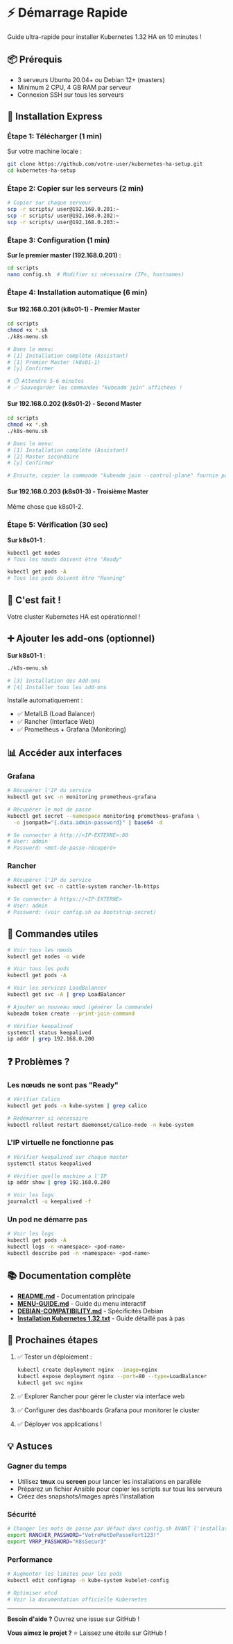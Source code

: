# ⚡ Démarrage Rapide

Guide ultra-rapide pour installer Kubernetes 1.32 HA en 10 minutes !

## 📦 Prérequis

- 3 serveurs Ubuntu 20.04+ ou Debian 12+ (masters)
- Minimum 2 CPU, 4 GB RAM par serveur
- Connexion SSH sur tous les serveurs

## 🚀 Installation Express

### Étape 1: Télécharger (1 min)

Sur votre machine locale :

```bash
git clone https://github.com/votre-user/kubernetes-ha-setup.git
cd kubernetes-ha-setup
```

### Étape 2: Copier sur les serveurs (2 min)

```bash
# Copier sur chaque serveur
scp -r scripts/ user@192.168.0.201:~
scp -r scripts/ user@192.168.0.202:~
scp -r scripts/ user@192.168.0.203:~
```

### Étape 3: Configuration (1 min)

**Sur le premier master (192.168.0.201)** :

```bash
cd scripts
nano config.sh  # Modifier si nécessaire (IPs, hostnames)
```

### Étape 4: Installation automatique (6 min)

#### Sur 192.168.0.201 (k8s01-1) - Premier Master

```bash
cd scripts
chmod +x *.sh
./k8s-menu.sh

# Dans le menu:
# [1] Installation complète (Assistant)
# [1] Premier Master (k8s01-1)
# [y] Confirmer

# ⏱️ Attendre 5-6 minutes
# ✅ Sauvegarder les commandes "kubeadm join" affichées !
```

#### Sur 192.168.0.202 (k8s01-2) - Second Master

```bash
cd scripts
chmod +x *.sh
./k8s-menu.sh

# Dans le menu:
# [1] Installation complète (Assistant)
# [2] Master secondaire
# [y] Confirmer

# Ensuite, copier la commande "kubeadm join --control-plane" fournie par k8s01-1
```

#### Sur 192.168.0.203 (k8s01-3) - Troisième Master

Même chose que k8s01-2.

### Étape 5: Vérification (30 sec)

**Sur k8s01-1** :

```bash
kubectl get nodes
# Tous les nœuds doivent être "Ready"

kubectl get pods -A
# Tous les pods doivent être "Running"
```

## 🎉 C'est fait !

Votre cluster Kubernetes HA est opérationnel !

## ➕ Ajouter les add-ons (optionnel)

**Sur k8s01-1** :

```bash
./k8s-menu.sh

# [3] Installation des Add-ons
# [4] Installer tous les add-ons
```

Installe automatiquement :
- ✅ MetalLB (Load Balancer)
- ✅ Rancher (Interface Web)
- ✅ Prometheus + Grafana (Monitoring)

## 📊 Accéder aux interfaces

### Grafana

```bash
# Récupérer l'IP du service
kubectl get svc -n monitoring prometheus-grafana

# Récupérer le mot de passe
kubectl get secret --namespace monitoring prometheus-grafana \
  -o jsonpath="{.data.admin-password}" | base64 -d

# Se connecter à http://<IP-EXTERNE>:80
# User: admin
# Password: <mot-de-passe-récupéré>
```

### Rancher

```bash
# Récupérer l'IP du service
kubectl get svc -n cattle-system rancher-lb-https

# Se connecter à https://<IP-EXTERNE>
# User: admin
# Password: (voir config.sh ou bootstrap-secret)
```

## 🔧 Commandes utiles

```bash
# Voir tous les nœuds
kubectl get nodes -o wide

# Voir tous les pods
kubectl get pods -A

# Voir les services LoadBalancer
kubectl get svc -A | grep LoadBalancer

# Ajouter un nouveau nœud (générer la commande)
kubeadm token create --print-join-command

# Vérifier keepalived
systemctl status keepalived
ip addr | grep 192.168.0.200
```

## ❓ Problèmes ?

### Les nœuds ne sont pas "Ready"

```bash
# Vérifier Calico
kubectl get pods -n kube-system | grep calico

# Redémarrer si nécessaire
kubectl rollout restart daemonset/calico-node -n kube-system
```

### L'IP virtuelle ne fonctionne pas

```bash
# Vérifier keepalived sur chaque master
systemctl status keepalived

# Vérifier quelle machine a l'IP
ip addr show | grep 192.168.0.200

# Voir les logs
journalctl -u keepalived -f
```

### Un pod ne démarre pas

```bash
# Voir les logs
kubectl get pods -A
kubectl logs -n <namespace> <pod-name>
kubectl describe pod -n <namespace> <pod-name>
```

## 📚 Documentation complète

- **[README.md](README.md)** - Documentation principale
- **[MENU-GUIDE.md](MENU-GUIDE.md)** - Guide du menu interactif
- **[DEBIAN-COMPATIBILITY.md](DEBIAN-COMPATIBILITY.md)** - Spécificités Debian
- **[Installation Kubernetes 1.32.txt](Installation%20Kubernetes%201.32.txt)** - Guide détaillé pas à pas

## 🎯 Prochaines étapes

1. ✅ Tester un déploiement :
   ```bash
   kubectl create deployment nginx --image=nginx
   kubectl expose deployment nginx --port=80 --type=LoadBalancer
   kubectl get svc nginx
   ```

2. ✅ Explorer Rancher pour gérer le cluster via interface web

3. ✅ Configurer des dashboards Grafana pour monitorer le cluster

4. ✅ Déployer vos applications !

## 💡 Astuces

### Gagner du temps

- Utilisez **tmux** ou **screen** pour lancer les installations en parallèle
- Préparez un fichier Ansible pour copier les scripts sur tous les serveurs
- Créez des snapshots/images après l'installation

### Sécurité

```bash
# Changer les mots de passe par défaut dans config.sh AVANT l'installation
export RANCHER_PASSWORD="VotreMotDePasseFort123!"
export VRRP_PASSWORD="K8sSecur3"
```

### Performance

```bash
# Augmenter les limites pour les pods
kubectl edit configmap -n kube-system kubelet-config

# Optimiser etcd
# Voir la documentation officielle Kubernetes
```

---

**Besoin d'aide ?** Ouvrez une issue sur GitHub !

**Vous aimez le projet ?** ⭐ Laissez une étoile sur GitHub !
